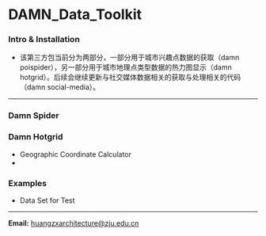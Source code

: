 # DAMN_Data_Toolkit
### Intro & Installation
* 该第三方包当前分为两部分，一部分用于城市兴趣点数据的获取（damn poispider），另一部分用于城市地理点类型数据的热力图显示（damn hotgrid）。后续会继续更新与社交媒体数据相关的获取与处理相关的代码（damn social-media）。
---
### Damn Spider
### Damn Hotgrid
* Geographic Coordinate Calculator
* 
### Examples
* Data Set for Test
---
**Email:** huangzxarchitecture@zju.edu.cn
